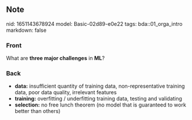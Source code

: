 ## Note
nid: 1651143678924
model: Basic-02d89-e0e22
tags: bda::01_orga_intro
markdown: false

### Front
What are <b>three major challenges</b> in <b>ML</b>?

### Back
<ul>
  <li><b>data:</b> insufficient quantity of training data,
  non-representative training data, poor data quality, irrelevant
  features
  <li><b>training:</b> overfitting / underfitting training data,
  testing and validating
  <li><b>selection:</b> no free lunch theorem (no model that is
  guaranteed to work better than others)
</ul>
